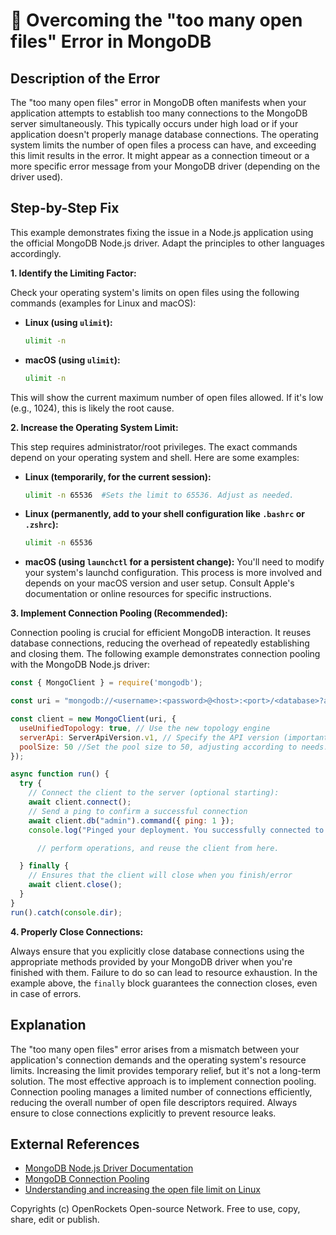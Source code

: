 # 🐞 Overcoming the "too many open files" Error in MongoDB


## Description of the Error

The "too many open files" error in MongoDB often manifests when your application attempts to establish too many connections to the MongoDB server simultaneously.  This typically occurs under high load or if your application doesn't properly manage database connections.  The operating system limits the number of open files a process can have, and exceeding this limit results in the error.  It might appear as a connection timeout or a more specific error message from your MongoDB driver (depending on the driver used).


## Step-by-Step Fix

This example demonstrates fixing the issue in a Node.js application using the official MongoDB Node.js driver.  Adapt the principles to other languages accordingly.

**1. Identify the Limiting Factor:**

Check your operating system's limits on open files using the following commands (examples for Linux and macOS):

* **Linux (using `ulimit`):**
   ```bash
   ulimit -n
   ```
* **macOS (using `ulimit`):**
   ```bash
   ulimit -n
   ```

This will show the current maximum number of open files allowed. If it's low (e.g., 1024), this is likely the root cause.

**2. Increase the Operating System Limit:**

This step requires administrator/root privileges.  The exact commands depend on your operating system and shell. Here are some examples:

* **Linux (temporarily, for the current session):**
   ```bash
   ulimit -n 65536  #Sets the limit to 65536. Adjust as needed.
   ```
* **Linux (permanently, add to your shell configuration like `.bashrc` or `.zshrc`):**
   ```bash
   ulimit -n 65536
   ```
* **macOS (using `launchctl` for a persistent change):**  You'll need to modify your system's launchd configuration. This process is more involved and depends on your macOS version and user setup. Consult Apple's documentation or online resources for specific instructions.

**3.  Implement Connection Pooling (Recommended):**

Connection pooling is crucial for efficient MongoDB interaction.  It reuses database connections, reducing the overhead of repeatedly establishing and closing them.  The following example demonstrates connection pooling with the MongoDB Node.js driver:

```javascript
const { MongoClient } = require('mongodb');

const uri = "mongodb://<username>:<password>@<host>:<port>/<database>?authSource=admin"; // Replace with your connection string

const client = new MongoClient(uri, {
  useUnifiedTopology: true, // Use the new topology engine
  serverApi: ServerApiVersion.v1, // Specify the API version (important)
  poolSize: 50 //Set the pool size to 50, adjusting according to needs.
});

async function run() {
  try {
    // Connect the client to the server	(optional starting):
    await client.connect();
    // Send a ping to confirm a successful connection
    await client.db("admin").command({ ping: 1 });
    console.log("Pinged your deployment. You successfully connected to MongoDB!");

      // perform operations, and reuse the client from here.

  } finally {
    // Ensures that the client will close when you finish/error
    await client.close();
  }
}
run().catch(console.dir);

```

**4. Properly Close Connections:**

Always ensure that you explicitly close database connections using the appropriate methods provided by your MongoDB driver when you're finished with them.  Failure to do so can lead to resource exhaustion.  In the example above, the `finally` block guarantees the connection closes, even in case of errors.


## Explanation

The "too many open files" error arises from a mismatch between your application's connection demands and the operating system's resource limits. Increasing the limit provides temporary relief, but it's not a long-term solution. The most effective approach is to implement connection pooling. Connection pooling manages a limited number of connections efficiently, reducing the overall number of open file descriptors required.  Always ensure to close connections explicitly to prevent resource leaks.


## External References

* [MongoDB Node.js Driver Documentation](https://www.mongodb.com/docs/drivers/node/)
* [MongoDB Connection Pooling](https://www.mongodb.com/docs/drivers/node/current/fundamentals/connections/#:~:text=Connection%20pooling%20is%20a%20technique,the%20overhead%20of%20establishing%20connections.)
* [Understanding and increasing the open file limit on Linux](https://phoenixnap.com/kb/increase-open-files-limit-linux)


Copyrights (c) OpenRockets Open-source Network. Free to use, copy, share, edit or publish.

